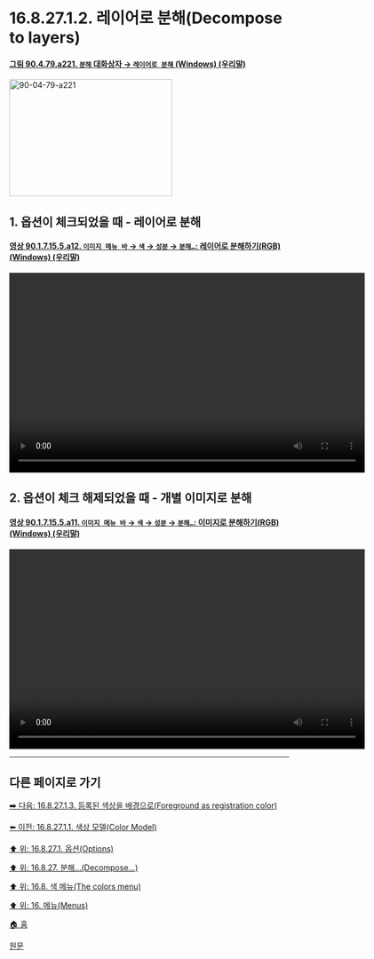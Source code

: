 # 16.8.27.1.2. 레이어로 분해(Decompose to layers)

<a id="90-04-79-a221"></a>

#### [그림 90.4.79.a221. `분해` 대화상자 → `레이어로 분해` (Windows) (우리말)](./90-04-0079-decompose.md#90-04-79-a221)
<img width="293" height="211" alt="90-04-79-a221" src="https://github.com/user-attachments/assets/d4e34a32-3deb-42a0-b8ea-c5c6d38f8027" />

<a id="16-08-27-01-02-s1"></a>

## 1. 옵션이 체크되었을 때 - 레이어로 분해

<a id="90-01-07-15-05-a12"></a>

#### [영상 90.1.7.15.5.a12. `이미지 메뉴 바` → `색` → `성분` → `분해…`: 레이어로 분해하기(RGB) (Windows) (우리말)](./90-01-07-15-05-decompose.md#90-01-07-15-05-a12)
<video controls="controls" width="640" height="360" src="https://github.com/user-attachments/assets/58ea596d-bbea-429d-9eb5-0d627b1b79c0"></video>

<a id="16-08-27-01-02-s2"></a>

## 2. 옵션이 체크 해제되었을 때 - 개별 이미지로 분해

<a id="90-01-07-15-05-a11"></a>

#### [영상 90.1.7.15.5.a11. `이미지 메뉴 바` → `색` → `성분` → `분해…`: 이미지로 분해하기(RGB) (Windows) (우리말)](./90-01-07-15-05-decompose.md#90-01-07-15-05-a11)
<video controls="controls" width="640" height="360" src="https://github.com/user-attachments/assets/42fdf26c-983a-43ad-b545-b72f4e363169"></video>

***

## 다른 페이지로 가기

[➡️ 다음: 16.8.27.1.3. 등록된 색상을 배경으로(Foreground as registration color)](./16-08-27-01-03-foreground_as_registration_color.md)

[⬅️ 이전: 16.8.27.1.1. 색상 모델(Color Model)](./16-08-27-01-01-color_model.md)

[⬆️ 위: 16.8.27.1. 옵션(Options)](./16-08-27-01-00-options.md)

[⬆️ 위: 16.8.27. 분해…(Decompose…)](./16-08-27-00-decompose.md)

[⬆️ 위: 16.8. 색 메뉴(The colors menu)](./16-08-00-the-colors-menu.md)

[⬆️ 위: 16. 메뉴(Menus)](./16-00-menus.md)

[🏠 홈](./00-home.md)

[원문](https://docs.gimp.org/2.10/ko/plug-in-decompose.html#idm32399)